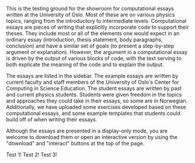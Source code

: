 

This is the testing ground for the showroom for computational essays written at the University of Oslo. Most of these are on various physics topics, ranging from the introductory to intermediate levels. Computational essays are pieces of writing that explicitly incorporate code to support their theses. They include most or all of the elements one would expect in an ordinary essay (introduction, thesis statement, body paragraphs, conclusion) and have a similar set of goals (to present a step-by-step argument or explanation). However, the argument in a computational essay is driven by the output of various blocks of code, with the text serving to both explicate the meaning of the code and to explain the output.

The essays are listed in the sidebar. The example essays are written by current faculty and staff members of the University of Oslo's Center for Computing in Science Education. The student essays are written by past and current physics students. Students were given freedom in the topics and approaches they could take in their essays, so some are in Norwegian. Additionally, we have uploaded some exercises developed based on these computational essays, and some example templates that students could build off of when writing their essays.

Although the essays are presented in a display-only mode, you are welcome to download them or open an interactive version by using the "download" and "interact" buttons at the top of the page.

Test 1! Test 2! Test 3!
